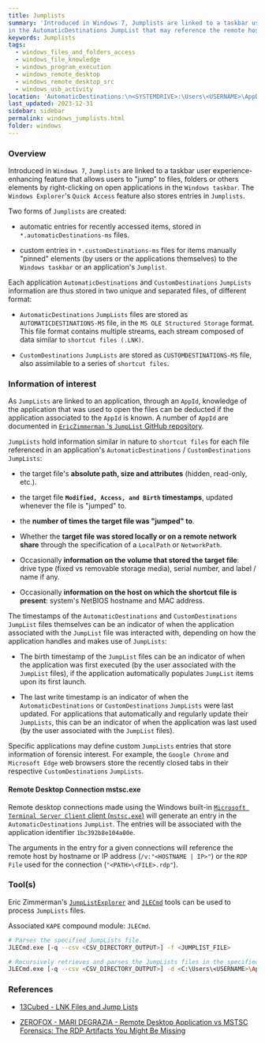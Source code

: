 ```yaml
---
title: Jumplists
summary: 'Introduced in Windows 7, Jumplists are linked to a taskbar user experience-enhancing feature that allows users to "jump" to files, folders or others elements by right-clicking on open applications in the Windows taskbar.\n\nInformation of interest: target file absolute path, size, attributes, and Modified, Access, and Birth timestamps (updated whenever the file is "jumped" to).\n\nRemote desktop connections made using the Windows built-in mstsc.exe client will generate an entry
in the AutomaticDestinations JumpList that may reference the remote host.'
keywords: Jumplists
tags:
  - windows_files_and_folders_access
  - windows_file_knowledge
  - windows_program_execution
  - windows_remote_desktop
  - windows_remote_desktop_src
  - windows_usb_activity
location: 'AutomaticDestinations:\n<SYSTEMDRIVE>:\Users\<USERNAME>\AppData\Roaming\Microsoft\Windows\Recent\AutomaticDestinations\<APP_ID>.automaticDestinations-ms\n\nCustomDestinations:\n<SYSTEMDRIVE>:\Users\<USERNAME>\AppData\Roaming\Microsoft\Windows\Recent\CustomDestinations\<APP_ID>.customDestinations-ms'
last_updated: 2023-12-31
sidebar: sidebar
permalink: windows_jumplists.html
folder: windows
---
```


### Overview

Introduced in `Windows 7`, `Jumplists` are linked to a taskbar user
experience-enhancing feature that allows users to "jump" to files, folders
or others elements by right-clicking on open applications in the `Windows
taskbar`. The `Windows Explorer`'s `Quick Access` feature also stores entries
in `Jumplists`.

Two forms of `Jumplists` are created:

  - automatic entries for recently accessed items, stored in
    `*.automaticDestinations-ms` files.

  - custom entries in `*.customDestinations-ms` files for items manually
    "pinned" elements (by users or the applications themselves) to the
    `Windows taskbar` or an application's `Jumplist`.

Each application `AutomaticDestinations` and `CustomDestinations` `JumpLists`
information are thus stored in two unique and separated files, of different
format:

  - `AutomaticDestinations` `JumpLists` files are stored as
    `AUTOMATICDESTINATIONS-MS` file, in the `MS OLE Structured Storage` format.
    This file format contains multiple streams, each stream composed of data
    similar to `shortcut files (.LNK)`.

  - `CustomDestinations` `JumpLists` are stored as `CUSTOMDESTINATIONS-MS`
    file, also assimilable to a series of `shortcut files`.

### Information of interest

As `JumpLists` are linked to an application, through an `AppId`, knowledge of
the application that was used to open the files can be deducted if the
application associated to the `AppId` is known. A number of `AppId` are
documented in
[`EricZimmerman` 's `JumpList` GitHub repository](https://github.com/EricZimmerman/JumpList/blob/master/JumpList/Resources/AppIDs.txt).

`JumpLists` hold information similar in nature to `shortcut files` for each
file referenced in an application's `AutomaticDestinations` /
`CustomDestinations` `JumpLists`:

  - the target file's **absolute path, size and attributes** (hidden,
    read-only, etc.).

  - the target file **`Modified, Access, and Birth` timestamps**,
    updated whenever the file is "jumped" to.

  - the **number of times the target file was "jumped" to**.

  - Whether the **target file was stored locally or on a remote network share**
    through the specification of a `LocalPath` or `NetworkPath`.

  - Occasionally **information on the volume that stored the target file**:
    drive type (fixed vs removable storage media), serial number, and label /
    name if any.

  - Occasionally **information on the host on which the shortcut file is
    present**: system's NetBIOS hostname and MAC address.

The timestamps of the `AutomaticDestinations` and `CustomDestinations`
`JumpList` files themselves can be an indicator of when the application
associated with the `JumpList` file was interacted with, depending on how the
application handles and makes use of `JumpLists`:

  - The birth timestamp of the `JumpList` files can be an indicator of when the
    application was first executed (by the user associated with the `JumpList`
    files), if the application automatically populates `JumpList` items upon
    its first launch.

  - The last write timestamp is an indicator of when the
    `AutomaticDestinations` or `CustomDestinations` `JumpLists` were last
    updated. For applications that automatically and regularly update their
    `JumpLists`, this can be an indicator of when the application was last
    used (by the user associated with the `JumpList` files).

Specific applications may define custom `JumpLists` entries that store
information of forensic interest. For example, the `Google Chrome` and
`Microsoft Edge` web browsers store the recently closed tabs in their
respective `CustomDestinations` `JumpLists`.

#### Remote Desktop Connection mstsc.exe

Remote desktop connections made using the Windows built-in
[`Microsoft Terminal Server Client` client (`mstsc.exe`)](./rdp_processes.md#source-host)
will generate an entry in the `AutomaticDestinations` `JumpList`. The entries
will be associated with the application identifier `1bc392b8e104a00e`.

The arguments in the entry for a given connections will reference the remote
host by hostname or IP address (`/v:"<HOSTNAME | IP>"`) or the `RDP File` used
for the connection (`"<PATH>\<FILE>.rdp"`).

### Tool(s)

Eric Zimmerman's [`JumpListExplorer`](https://f001.backblazeb2.com/file/EricZimmermanTools/net6/JumpListExplorer.zip)
and [`JLECmd`](https://github.com/EricZimmerman/JLECmd) tools can be used to
process `JumpLists` files.

Associated `KAPE` compound module: `JLECmd`.

```bash
# Parses the specified JumpLists file.
JLECmd.exe [-q --csv <CSV_DIRECTORY_OUTPUT>] -f <JUMPLIST_FILE>

# Recursively retrieves and parses the JumpLists files in the specified directory.
JLECmd.exe [-q --csv <CSV_DIRECTORY_OUTPUT>] -d <C:\Users\<USERNAME>\AppData\Roaming\Microsoft\Windows\Recent\ | C:\ | DIRECTORY>
```

### References

  - [13Cubed - LNK Files and Jump Lists](https://www.youtube.com/watch?v=wu4-nREmzGM)

  - [ZEROFOX - MARI DEGRAZIA - Remote Desktop Application vs MSTSC Forensics: The RDP Artifacts You Might Be Missing](https://www.zerofox.com/blog/remote-desktop-application-vs-mstsc-forensics-the-rdp-artifacts-you-might-be-missing/#jump-list-entries)
